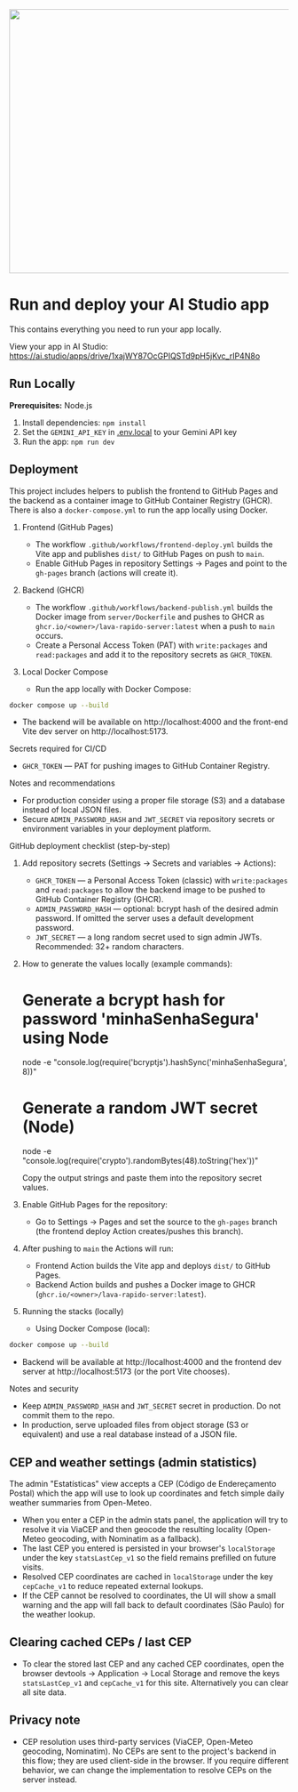 <div align="center">
<img width="1200" height="475" alt="GHBanner" src="https://github.com/user-attachments/assets/0aa67016-6eaf-458a-adb2-6e31a0763ed6" />
</div>

# Run and deploy your AI Studio app

This contains everything you need to run your app locally.

View your app in AI Studio: https://ai.studio/apps/drive/1xajWY87OcGPIQSTd9pH5jKvc_rIP4N8o

## Run Locally

**Prerequisites:**  Node.js


1. Install dependencies:
   `npm install`
2. Set the `GEMINI_API_KEY` in [.env.local](.env.local) to your Gemini API key
3. Run the app:
   `npm run dev`

## Deployment

This project includes helpers to publish the frontend to GitHub Pages and the backend as a container image to GitHub Container Registry (GHCR). There is also a `docker-compose.yml` to run the app locally using Docker.

1) Frontend (GitHub Pages)
   - The workflow `.github/workflows/frontend-deploy.yml` builds the Vite app and publishes `dist/` to GitHub Pages on push to `main`.
   - Enable GitHub Pages in repository Settings -> Pages and point to the `gh-pages` branch (actions will create it).

2) Backend (GHCR)
   - The workflow `.github/workflows/backend-publish.yml` builds the Docker image from `server/Dockerfile` and pushes to GHCR as `ghcr.io/<owner>/lava-rapido-server:latest` when a push to `main` occurs.
   - Create a Personal Access Token (PAT) with `write:packages` and `read:packages` and add it to the repository secrets as `GHCR_TOKEN`.

3) Local Docker Compose
   - Run the app locally with Docker Compose:

```bash
docker compose up --build
```

   - The backend will be available on http://localhost:4000 and the front-end Vite dev server on http://localhost:5173.

Secrets required for CI/CD
- `GHCR_TOKEN` — PAT for pushing images to GitHub Container Registry.

Notes and recommendations
- For production consider using a proper file storage (S3) and a database instead of local JSON files.
- Secure `ADMIN_PASSWORD_HASH` and `JWT_SECRET` via repository secrets or environment variables in your deployment platform.

GitHub deployment checklist (step-by-step)
1. Add repository secrets (Settings → Secrets and variables → Actions):
   - `GHCR_TOKEN` — a Personal Access Token (classic) with `write:packages` and `read:packages` to allow the backend image to be pushed to GitHub Container Registry (GHCR).
   - `ADMIN_PASSWORD_HASH` — optional: bcrypt hash of the desired admin password. If omitted the server uses a default development password.
   - `JWT_SECRET` — a long random secret used to sign admin JWTs. Recommended: 32+ random characters.

2. How to generate the values locally (example commands):

   # Generate a bcrypt hash for password 'minhaSenhaSegura' using Node
   node -e "console.log(require('bcryptjs').hashSync('minhaSenhaSegura', 8))"

   # Generate a random JWT secret (Node)
   node -e "console.log(require('crypto').randomBytes(48).toString('hex'))"

   Copy the output strings and paste them into the repository secret values.

3. Enable GitHub Pages for the repository:
   - Go to Settings → Pages and set the source to the `gh-pages` branch (the frontend deploy Action creates/pushes this branch).

4. After pushing to `main` the Actions will run:
   - Frontend Action builds the Vite app and deploys `dist/` to GitHub Pages.
   - Backend Action builds and pushes a Docker image to GHCR (`ghcr.io/<owner>/lava-rapido-server:latest`).

5. Running the stacks (locally)
   - Using Docker Compose (local):

```bash
docker compose up --build
```

   - Backend will be available at http://localhost:4000 and the frontend dev server at http://localhost:5173 (or the port Vite chooses).

Notes and security
- Keep `ADMIN_PASSWORD_HASH` and `JWT_SECRET` secret in production. Do not commit them to the repo.
- In production, serve uploaded files from object storage (S3 or equivalent) and use a real database instead of a JSON file.

CEP and weather settings (admin statistics)
----------------------------------------
The admin "Estatísticas" view accepts a CEP (Código de Endereçamento Postal) which the app will
use to look up coordinates and fetch simple daily weather summaries from Open-Meteo.

- When you enter a CEP in the admin stats panel, the application will try to resolve it via ViaCEP
   and then geocode the resulting locality (Open-Meteo geocoding, with Nominatim as a fallback).
- The last CEP you entered is persisted in your browser's `localStorage` under the key
   `statsLastCep_v1` so the field remains prefilled on future visits.
- Resolved CEP coordinates are cached in `localStorage` under the key `cepCache_v1` to reduce
   repeated external lookups.
- If the CEP cannot be resolved to coordinates, the UI will show a small warning and the app will
   fall back to default coordinates (São Paulo) for the weather lookup.

Clearing cached CEPs / last CEP
--------------------------------
- To clear the stored last CEP and any cached CEP coordinates, open the browser devtools → Application → Local Storage
   and remove the keys `statsLastCep_v1` and `cepCache_v1` for this site. Alternatively you can clear all site data.

Privacy note
------------
- CEP resolution uses third-party services (ViaCEP, Open-Meteo geocoding, Nominatim). No CEPs are sent to the project's
   backend in this flow; they are used client-side in the browser. If you require different behavior, we can change the
   implementation to resolve CEPs on the server instead.
